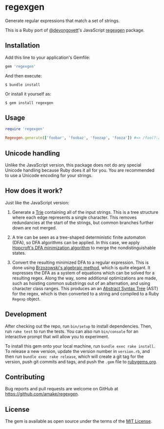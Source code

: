 # regexgen

Generate regular expressions that match a set of strings.

This is a Ruby port of [@devongovett](https://github.com/devongovett/regexgen)'s
JavaScript [regexgen](https://github.com/devongovett/regexgen) package.

## Installation

Add this line to your application's Gemfile:

```ruby
gem 'regexgen'
```

And then execute:

    $ bundle install

Or install it yourself as:

    $ gem install regexgen

## Usage

```ruby
require 'regexgen'

Regexgen.generate(['foobar', 'foobaz', 'foozap', 'fooza']) #=> /foo(?:zap?|ba[rz])/
```

## Unicode handling

Unlike the JavaScript version, this package does not do any special Unicode
handling because Ruby does it all for you. You are recommended to use a Unicode
encoding for your strings.

## How does it work?

Just like the JavaScript version:

1. Generate a [Trie](https://en.wikipedia.org/wiki/Trie) containing all of the
   input strings. This is a tree structure where each edge represents a single
   character. This removes redundancies at the start of the strings, but common
   branches further down are not merged.

2. A trie can be seen as a tree-shaped deterministic finite automaton (DFA), so
   DFA algorithms can be applied. In this case, we apply [Hopcroft's DFA
   minimization
   algorithm](https://en.wikipedia.org/wiki/DFA_minimization#Hopcroft.27s_algorithm)
   to merge the nondistinguishable states.

3. Convert the resulting minimized DFA to a regular expression. This is done
   using [Brzozowski's algebraic
   method](http://cs.stackexchange.com/questions/2016/how-to-convert-finite-automata-to-regular-expressions#2392),
   which is quite elegant. It expresses the DFA as a system of equations which
   can be solved for a resulting regex. Along the way, some additional
   optimizations are made, such as hoisting common substrings out of an
   alternation, and using character class ranges. This produces an an [Abstract
   Syntax Tree](https://en.wikipedia.org/wiki/Abstract_syntax_tree) (AST) for
   the regex, which is then converted to a string and compiled to a Ruby
   `Regexp` object.

## Development

After checking out the repo, run `bin/setup` to install dependencies. Then, run
`rake test` to run the tests. You can also run `bin/console` for an interactive
prompt that will allow you to experiment.

To install this gem onto your local machine, run `bundle exec rake install`. To
release a new version, update the version number in `version.rb`, and then run
`bundle exec rake release`, which will create a git tag for the version, push
git commits and tags, and push the `.gem` file to
[rubygems.org](https://rubygems.org).

## Contributing

Bug reports and pull requests are welcome on GitHub at
https://github.com/amake/regexgen.


## License

The gem is available as open source under the terms of the [MIT
License](https://opensource.org/licenses/MIT).
